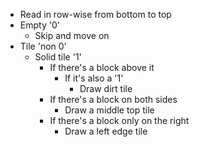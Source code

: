 * Read in row-wise from bottom to top
* Empty '0'
  * Skip and move on
* Tile 'non 0'
  * Solid tile '1'
    * If there's a block above it
      * If it's also a '1'
        * Draw dirt tile
    * If there's a block on both sides
      * Draw a middle top tile
    * If there's a block only on the right
      * Draw a left edge tile

